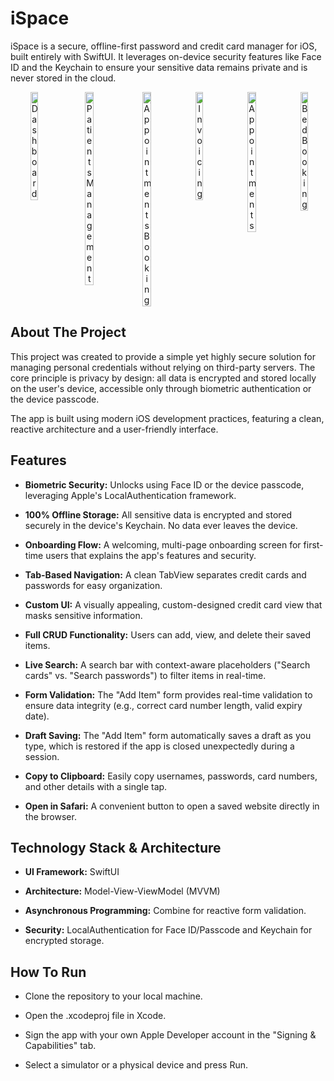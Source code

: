 
# iSpace

iSpace is a secure, offline-first password and credit card manager for iOS, built entirely with SwiftUI. It leverages on-device security features like Face ID and the Keychain to ensure your sensitive data remains private and is never stored in the cloud.

<div align="center" style="display: flex; justify-content: space-between; gap: 8px;">
  <img src="[https://github.com/user-attachments/assets/c246c4c0-1d71-41b2-a14b-f05c0e79ef24](https://github.com/shoaibvikey/iSpace/tree/main/Screenshots#:~:text=..-,Simulator%20Screenshot%20%2D%20iPhone%2016%20Pro%20%2D%202025%2D09%2D11%20at%2013.19.08.png,-Commit%2014%20%2D%2D%20Added)" width="16.66%" alt="Dashboard"/>
  <img src="https://github.com/user-attachments/assets/e197c629-c461-4388-8c52-832a94d3c79c" width="16.66%" alt="Patients Management"/>
  <img src="https://github.com/user-attachments/assets/b648ca1b-bf2b-4368-9df4-db79ccd82656" width="16.66%" alt="Appointments Booking"/>
  <img src="https://github.com/user-attachments/assets/46786902-a3b1-4a2f-9ce0-cd31314a721c" width="16.66%" alt="Invoicing"/>
  <img src="https://github.com/user-attachments/assets/5360bddb-468a-4ca4-9e89-70a239a7e1e6" width="16.66%" alt="Appointments"/>
  <img src="https://github.com/user-attachments/assets/bed65785-0348-44ce-a775-74e17ad5a450" width="16.66%" alt="Bed Booking"/>
</div>


## About The Project

 This project was created to provide a simple yet highly secure solution for managing personal credentials without relying on third-party servers. The core principle is privacy by design: all data is encrypted and stored locally on the user's device, accessible only through biometric authentication or the device passcode.

The app is built using modern iOS development practices, featuring a clean, reactive architecture and a user-friendly interface.


## Features


- **Biometric Security:** Unlocks using Face ID or the device passcode, leveraging Apple's LocalAuthentication framework.

- **100% Offline Storage:** All sensitive data is encrypted and stored securely in the device's Keychain. No data ever leaves the device.

- **Onboarding Flow:** A welcoming, multi-page onboarding screen for first-time users that explains the app's features and security.

- **Tab-Based Navigation:** A clean TabView separates credit cards and passwords for easy organization.

- **Custom UI:** A visually appealing, custom-designed credit card view that masks sensitive information.

- **Full CRUD Functionality:** Users can add, view, and delete their saved items.

- **Live Search:** A search bar with context-aware placeholders ("Search cards" vs. "Search passwords") to filter items in real-time.

- **Form Validation:** The "Add Item" form provides real-time validation to ensure data integrity (e.g., correct card number length, valid expiry date).

- **Draft Saving:** The "Add Item" form automatically saves a draft as you type, which is restored if the app is closed unexpectedly during a session.

- **Copy to Clipboard:** Easily copy usernames, passwords, card numbers, and other details with a single tap.

- **Open in Safari:** A convenient button to open a saved website directly in the browser.



## Technology Stack & Architecture

- **UI Framework:** SwiftUI

- **Architecture:** Model-View-ViewModel (MVVM)

- **Asynchronous Programming:** Combine for reactive form validation.

- **Security:** LocalAuthentication for Face ID/Passcode and Keychain for encrypted storage.
## How To Run

- Clone the repository to your local machine.

- Open the .xcodeproj file in Xcode.

- Sign the app with your own Apple Developer account in the "Signing & Capabilities" tab.

- Select a simulator or a physical device and press Run.
